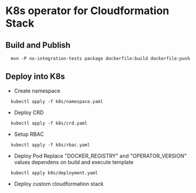 # K8s operator for Cloudformation Stack

## Build and Publish
```shell script
  mvn -P no-integration-tests package dockerfile:build dockerfile:push
```

## Deploy into K8s
- Create namespace
```shell script
  kubectl apply -f k8s/namespace.yaml
```
- Deploy CRD
```shell script
  kubectl apply -f k8s/crd.yaml
```
- Setup RBAC
```shell script
  kubectl apply -f k8s/rbac.yaml
```

- Deploy Pod
Replace "DOCKER_REGISTRY" and "OPERATOR_VERSION" values dependens on build and execute template
```shell script
  kubectl apply k8s/deployment.yaml
```

- Deploy custom cloudformation stack
```shell script

```


